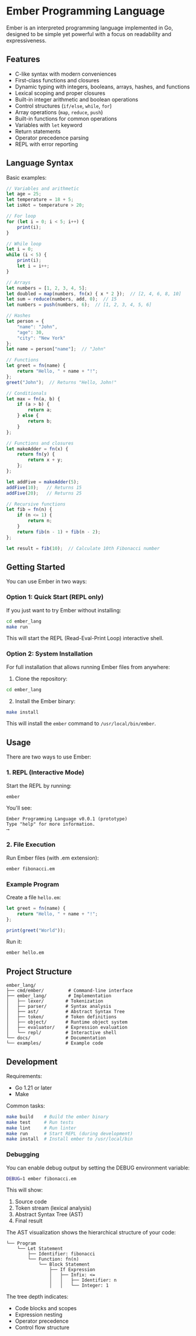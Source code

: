 # Ember Programming Language

Ember is an interpreted programming language implemented in Go, designed to be simple yet powerful with a focus on readability and expressiveness.

## Features

- C-like syntax with modern conveniences
- First-class functions and closures
- Dynamic typing with integers, booleans, arrays, hashes, and functions
- Lexical scoping and proper closures
- Built-in integer arithmetic and boolean operations
- Control structures (`if/else`, `while`, `for`)
- Array operations (`map`, `reduce`, `push`)
- Built-in functions for common operations
- Variables with `let` keyword
- Return statements
- Operator precedence parsing
- REPL with error reporting

## Language Syntax

Basic examples:

```typescript
// Variables and arithmetic
let age = 25;
let temperature = 18 + 5;
let isHot = temperature > 20;

// For loop
for (let i = 0; i < 5; i++) {
    print(i);
}

// While loop
let i = 0;
while (i < 5) {
    print(i);
    let i = i++;
}

// Arrays
let numbers = [1, 2, 3, 4, 5];
let doubled = map(numbers, fn(x) { x * 2 });  // [2, 4, 6, 8, 10]
let sum = reduce(numbers, add, 0);  // 15
let numbers = push(numbers, 6);  // [1, 2, 3, 4, 5, 6]

// Hashes
let person = {
    "name": "John",
    "age": 30,
    "city": "New York"
};
let name = person["name"];  // "John"

// Functions
let greet = fn(name) {
    return "Hello, " + name + "!";
};
greet("John");  // Returns "Hello, John!"

// Conditionals
let max = fn(a, b) {
    if (a > b) {
        return a;
    } else {
        return b;
    }
};

// Functions and closures
let makeAdder = fn(x) {
    return fn(y) {
        return x + y;
    };
};

let addFive = makeAdder(5);
addFive(10);   // Returns 15
addFive(20);   // Returns 25

// Recursive functions
let fib = fn(n) {
    if (n <= 1) {
        return n;
    }
    return fib(n - 1) + fib(n - 2);
};

let result = fib(10);  // Calculate 10th Fibonacci number
```

## Getting Started

You can use Ember in two ways:

### Option 1: Quick Start (REPL only)

If you just want to try Ember without installing:

```bash
cd ember_lang
make run
```

This will start the REPL (Read-Eval-Print Loop) interactive shell.

### Option 2: System Installation

For full installation that allows running Ember files from anywhere:

1. Clone the repository:

```bash
cd ember_lang
```

2. Install the Ember binary:

```bash
make install
```

This will install the `ember` command to `/usr/local/bin/ember`.

## Usage

There are two ways to use Ember:

### 1. REPL (Interactive Mode)

Start the REPL by running:

```bash
ember
```

You'll see:

```
Ember Programming Language v0.0.1 (prototype)
Type "help" for more information.
⟶
```

### 2. File Execution

Run Ember files (with .em extension):

```bash
ember fibonacci.em
```

### Example Program

Create a file `hello.em`:

```typescript
let greet = fn(name) {
    return "Hello, " + name + "!";
};

print(greet("World"));
```

Run it:

```bash
ember hello.em
```

## Project Structure

```
ember_lang/
├── cmd/ember/         # Command-line interface
├── ember_lang/        # Implementation
│   ├── lexer/        # Tokenization
│   ├── parser/       # Syntax analysis
│   ├── ast/          # Abstract Syntax Tree
│   ├── token/        # Token definitions
│   ├── object/       # Runtime object system
│   ├── evaluator/    # Expression evaluation
│   └── repl/         # Interactive shell
└── docs/             # Documentation
└── examples/         # Example code
```

## Development

Requirements:

- Go 1.21 or later
- Make

Common tasks:

```bash
make build    # Build the ember binary
make test     # Run tests
make lint     # Run linter
make run      # Start REPL (during development)
make install  # Install ember to /usr/local/bin
```

### Debugging

You can enable debug output by setting the DEBUG environment variable:

```bash
DEBUG=1 ember fibonacci.em
```

This will show:

1. Source code
2. Token stream (lexical analysis)
3. Abstract Syntax Tree (AST)
4. Final result

The AST visualization shows the hierarchical structure of your code:

```
└── Program
    └── Let Statement
        ├── Identifier: fibonacci
        └── Function: fn(n)
            └── Block Statement
                ├── If Expression
                │   ├── Infix: <=
                │   │   ├── Identifier: n
                │   │   └── Integer: 1
```

The tree depth indicates:

- Code blocks and scopes
- Expression nesting
- Operator precedence
- Control flow structure
